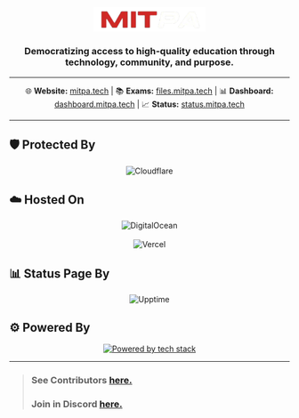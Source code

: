 <p align="center">
  <a href="https://mitpa.tech">
    <img src="https://raw.githubusercontent.com/MITPAcademy/.github/refs/heads/main/assets/logo.png" width="200" alt="MITPA Logo" />
  </a>
</p>

<h3 align="center">Democratizing access to high-quality education through technology, community, and purpose.</h3>

---

<p align="center">
  🌐 <strong>Website:</strong> <a href="https://mitpa.tech">mitpa.tech</a> |
  📚 <strong>Exams:</strong> <a href="https://files.mitpa.tech">files.mitpa.tech</a> |
  📊 <strong>Dashboard:</strong> <a href="https://dashboard.mitpa.tech">dashboard.mitpa.tech</a> |
  📈 <strong>Status:</strong> <a href="https://status.mitpa.tech">status.mitpa.tech</a>
</p>

---

## 🛡️ Protected By

<p align="center">
  <img src="https://upload.wikimedia.org/wikipedia/commons/thumb/4/4b/Cloudflare_Logo.svg/1200px-Cloudflare_Logo.svg.png" alt="Cloudflare" width="450"/>
</p>

## ☁️ Hosted On

<p align="center">
  <img src="https://miro.medium.com/v2/resize:fit:1400/0*ZbP1CdNMA3wkF82b.png" alt="DigitalOcean" width="450"/>
  <br/><br/>
  <img src="https://ml.globenewswire.com/Resource/Download/3a54c241-a668-4c94-9747-3d3da9da3bf2" alt="Vercel" width="300"/>
</p>

## 📊 Status Page By

<p align="center">
  <img src="https://raw.githubusercontent.com/upptime/upptime.js.org/master/static/img/logo.svg" alt="Upptime" width="300"/>
</p>

## ⚙️ Powered By

<p align="center">
  <a href="https://github.com/MITPAcademy">
    <img src="https://skillicons.dev/icons?i=discordjs,react,express,github,githubactions,ts,js,docker" alt="Powered by tech stack"/>
  </a>
</p>

---

> ### See Contributors [here.](./contributors.md)
> 
> ### Join in Discord [here.](https://mitpa.tech/discord)
